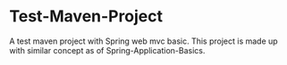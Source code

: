 # Test-Maven-Project
A test maven project with Spring web mvc basic. This project is made up with similar concept as of Spring-Application-Basics.
